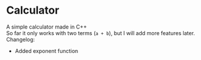 # Calculator
A simple calculator made in C++<br>
So far it only works with two terms (`a + b`), but I will add more features later.<br>
Changelog:<br>
- Added exponent function
